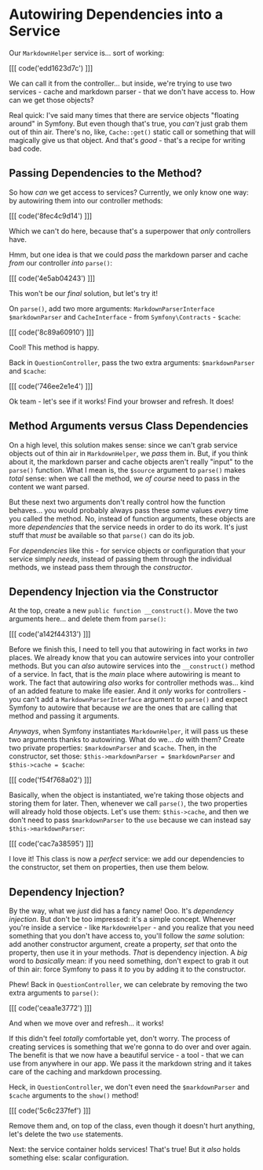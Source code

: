 # Autowiring Dependencies into a Service

Our `MarkdownHelper` service is... sort of working:

[[[ code('edd1623d7c') ]]]

We can call it from the controller... but inside, we're trying to use two
services - cache and markdown parser - that we don't have access to.
How can we get those objects?

Real quick: I've said many times that there are service objects "floating
around" in Symfony. But even though that's true, you *can't* just grab them out
of thin air. There's no, like, `Cache::get()` static call or something that
will magically give us that object. And that's *good* - that's a recipe for writing
bad code.

## Passing Dependencies to the Method?

So how *can* we get access to services? Currently, we only know one way: by autowiring
them into our controller methods:

[[[ code('8fec4c9d14') ]]]

Which we can't do here, because that's a superpower that *only* controllers have.

Hmm, but one idea is that we could *pass* the markdown parser and cache *from*
our controller *into* `parse()`:

[[[ code('4e5ab04243') ]]]

This won't be our *final* solution, but let's try it!

On `parse()`, add two more arguments: `MarkdownParserInterface $markdownParser`
and `CacheInterface` - from `Symfony\Contracts` - `$cache`:

[[[ code('8c89a60910') ]]]

Cool! This method is happy.

Back in `QuestionController`, pass the two extra arguments: `$markdownParser` and
`$cache`:

[[[ code('746ee2e1e4') ]]]

Ok team - let's see if it works! Find your browser and refresh. It does!

## Method Arguments versus Class Dependencies

On a high level, this solution makes sense: since we can't grab service objects
out of thin air in `MarkdownHelper`, we *pass* them in. But, if you think about
it, the markdown parser and cache objects aren't really "input" to the `parse()`
function. What I mean is, the `$source` argument to `parse()` makes *total*
sense: when we call the method, we *of course* need to pass in the content
we want parsed.

But these next two arguments don't really control how the function behaves... you
would probably always pass these *same* values *every* time you called the method.
No, instead of function arguments, these objects are more *dependencies* that the
service needs in order to do its work. It's just stuff that *must* be available
so that `parse()` can do its job.

For *dependencies* like this - for service objects or configuration that your service
simply *needs*, instead of passing them through the individual methods, we instead
pass them through the *constructor*.

## Dependency Injection via the Constructor

At the top, create a new `public function __construct()`. Move the two arguments
here... and delete them from `parse()`:

[[[ code('a142f44313') ]]]

Before we finish this, I need to tell you that autowiring in fact works in
*two* places. We already know that you can autowire services into your controller
methods. But you can *also* autowire services into the `__construct()` method of
a service. In fact, that is the *main* place where autowiring is meant to work.
The fact that autowiring *also* works for controller methods was... kind of an
added feature to make life easier. And it *only* works for controllers - you can't
add a `MarkdownParserInterface` argument to `parse()` and expect Symfony to autowire
that because *we* are the ones that are calling that method and passing it arguments.

*Anyways*, when Symfony instantiates `MarkdownHelper`, it will pass us these
two arguments thanks to autowiring. What do we... *do* with them? Create two private
properties: `$markdownParser` and `$cache`. Then, in the constructor, set those:
`$this->markdownParser = $markdownParser` and `$this->cache = $cache`:

[[[ code('f54f768a02') ]]]

Basically, when the object is instantiated, we're taking those objects and storing
them for later. Then, whenever we call `parse()`, the two properties will already
hold those objects. Let's use them: `$this->cache`, and then we don't need
to pass `$markdownParser` to the `use` because we can instead say
`$this->markdownParser`:

[[[ code('cac7a38595') ]]]

I love it! This class is now a *perfect* service: we add our dependencies to the
constructor, set them on properties, then use them below.

## Dependency Injection?

By the way, what we *just* did has a fancy name! Ooo. It's *dependency injection*. But
don't be too impressed: it's a simple concept. Whenever you're inside a service -
like `MarkdownHelper` - and you realize that you need something that you don't
have access to, you'll follow the *same* solution: add another constructor argument,
create a property, *set* that onto the property, then use it in your methods.
*That* is dependency injection. A *big* word to *basically* mean: if you need
something, don't expect to grab it out of thin air: force Symfony to pass it
*to* you by adding it to the constructor.

Phew! Back in `QuestionController`, we can celebrate by removing the two extra
arguments to `parse()`:

[[[ code('ceaa1e3772') ]]]

And when we move over and refresh... it works!

If this didn't feel *totally* comfortable yet, don't worry. The process of creating
services is something that we're gonna to do over and over again. The benefit is
that we now have a beautiful service - a tool - that we can use from anywhere in
our app. We pass it the markdown string and it takes care of the caching and
markdown processing.

Heck, in `QuestionController`, we don't even need the `$markdownParser` and
`$cache` arguments to the `show()` method!

[[[ code('5c6c237fef') ]]]

Remove them and, on top of the class, even though it doesn't hurt anything,
let's delete the two `use` statements.

Next: the service container holds services! That's true! But it *also* holds
something else: scalar configuration.
